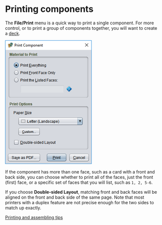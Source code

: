 # Printing components

The **File/Print** menu is a quick way to print a single component. For more control, or to print a group of components together, you will want to create a [deck](um-deck-editor.md).

![the print dialog](images/print.png)

If the component has more than one face, such as a card with a front and back side, you can choose whether to print all of the faces, just the front (first) face, or a specific set of faces that you will list, such as `1, 2, 5-6`.

If you choose **Double-sided Layout**, matching front and back faces will be aligned on the front and back side of the same page. Note that most printers with a duplex feature are not precise enough for the two sides to match up exactly.

[Printing and assembling tips](um-deck-print-tips.md)

